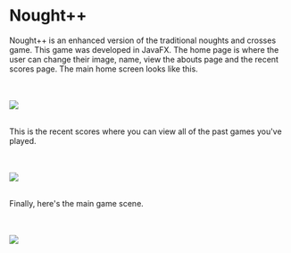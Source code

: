 # Nought++

<p align="center">

Nought++ is an enhanced version of the traditional noughts and crosses game. This game was developed in JavaFX.
The home page is where the user can change their image, name, view the abouts page and the recent scores page.
The main home screen looks like this.

<br>
<br>
<img src = "http://i.imgur.com/gbPV0nj.png"/>
<br>
<br>

This is the recent scores where you can view all of the past games you've played.

<br>
<br>
<img src = "http://i.imgur.com/rypy9kQ.png"/>
<br>
<br>


Finally, here's the main game scene.

<br>
<br>
<img src = "http://i.imgur.com/TvmBJL4.gif"/>
<br>
<br>

</p>

